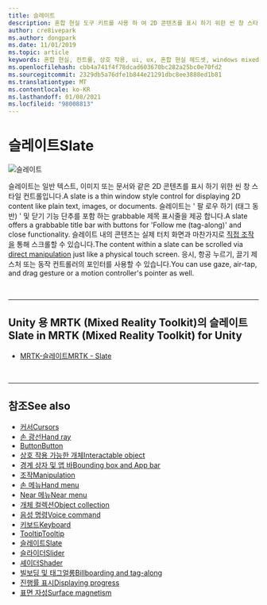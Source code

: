 ```yaml
---
title: 슬레이트
description: 혼합 현실 도구 키트를 사용 하 여 2D 콘텐츠를 표시 하기 위한 씬 창 스타일 컨트롤인 슬레이트에 대해 알아봅니다.
author: cre8ivepark
ms.author: dongpark
ms.date: 11/01/2019
ms.topic: article
keywords: 혼합 현실, 컨트롤, 상호 작용, ui, ux, 혼합 현실 헤드셋, windows mixed reality 헤드셋, 가상 현실 헤드셋, HoloLens, 슬레이트, MRTK, Mixed Reality Toolkit
ms.openlocfilehash: cbb4a741f4f78dcad603670bc282a25bc0e70fd2
ms.sourcegitcommit: 2329db5a76dfe1b844e21291dbc8ee3888ed1b81
ms.translationtype: MT
ms.contentlocale: ko-KR
ms.lasthandoff: 01/08/2021
ms.locfileid: "98008813"
---
```

# <a name="slate"></a><span data-ttu-id="b931c-104">슬레이트</span><span class="sxs-lookup"><span data-stu-id="b931c-104">Slate</span></span>

![슬레이트](images/UX_Hero_Slate.jpg)

<span data-ttu-id="b931c-106">슬레이트는 일반 텍스트, 이미지 또는 문서와 같은 2D 콘텐츠를 표시 하기 위한 씬 창 스타일 컨트롤입니다.</span><span class="sxs-lookup"><span data-stu-id="b931c-106">A slate is a thin window style control for displaying 2D content like plain text, images, or documents.</span></span> <span data-ttu-id="b931c-107">슬레이트는 ' 팔 로우 하기 (태그 동반) ' 및 닫기 기능 단추를 포함 하는 grabbable 제목 표시줄을 제공 합니다.</span><span class="sxs-lookup"><span data-stu-id="b931c-107">A slate offers a grabbable title bar with buttons for 'Follow me (tag-along)' and close functionality.</span></span> <span data-ttu-id="b931c-108">슬레이트 내의 콘텐츠는 실제 터치 화면과 마찬가지로 [직접 조작을](direct-manipulation.md#2d-slate-interaction) 통해 스크롤할 수 있습니다.</span><span class="sxs-lookup"><span data-stu-id="b931c-108">The content within a slate can be scrolled via [direct manipulation](direct-manipulation.md#2d-slate-interaction) just like a physical touch screen.</span></span> <span data-ttu-id="b931c-109">응시, 항공 누르기, 끌기 제스처 또는 동작 컨트롤러의 포인터를 사용할 수 있습니다.</span><span class="sxs-lookup"><span data-stu-id="b931c-109">You can use gaze, air-tap, and drag gesture or a motion controller's pointer as well.</span></span>

<br>

---

## <a name="slate-in-mrtk-mixed-reality-toolkit-for-unity"></a><span data-ttu-id="b931c-110">Unity 용 MRTK (Mixed Reality Toolkit)의 슬레이트</span><span class="sxs-lookup"><span data-stu-id="b931c-110">Slate in MRTK (Mixed Reality Toolkit) for Unity</span></span>

* [<span data-ttu-id="b931c-111">MRTK-슬레이트</span><span class="sxs-lookup"><span data-stu-id="b931c-111">MRTK - Slate</span></span>](https://microsoft.github.io/MixedRealityToolkit-Unity/Documentation/README_Slate.html)

<br>

---

## <a name="see-also"></a><span data-ttu-id="b931c-112">참조</span><span class="sxs-lookup"><span data-stu-id="b931c-112">See also</span></span>

* [<span data-ttu-id="b931c-113">커서</span><span class="sxs-lookup"><span data-stu-id="b931c-113">Cursors</span></span>](cursors.md)
* [<span data-ttu-id="b931c-114">손 광선</span><span class="sxs-lookup"><span data-stu-id="b931c-114">Hand ray</span></span>](point-and-commit.md)
* [<span data-ttu-id="b931c-115">Button</span><span class="sxs-lookup"><span data-stu-id="b931c-115">Button</span></span>](button.md)
* [<span data-ttu-id="b931c-116">상호 작용 가능한 개체</span><span class="sxs-lookup"><span data-stu-id="b931c-116">Interactable object</span></span>](interactable-object.md)
* [<span data-ttu-id="b931c-117">경계 상자 및 앱 바</span><span class="sxs-lookup"><span data-stu-id="b931c-117">Bounding box and App bar</span></span>](app-bar-and-bounding-box.md)
* [<span data-ttu-id="b931c-118">조작</span><span class="sxs-lookup"><span data-stu-id="b931c-118">Manipulation</span></span>](direct-manipulation.md)
* [<span data-ttu-id="b931c-119">손 메뉴</span><span class="sxs-lookup"><span data-stu-id="b931c-119">Hand menu</span></span>](hand-menu.md)
* [<span data-ttu-id="b931c-120">Near 메뉴</span><span class="sxs-lookup"><span data-stu-id="b931c-120">Near menu</span></span>](near-menu.md)
* [<span data-ttu-id="b931c-121">개체 컬렉션</span><span class="sxs-lookup"><span data-stu-id="b931c-121">Object collection</span></span>](object-collection.md)
* [<span data-ttu-id="b931c-122">음성 명령</span><span class="sxs-lookup"><span data-stu-id="b931c-122">Voice command</span></span>](voice-input.md)
* [<span data-ttu-id="b931c-123">키보드</span><span class="sxs-lookup"><span data-stu-id="b931c-123">Keyboard</span></span>](keyboard.md)
* [<span data-ttu-id="b931c-124">Tooltip</span><span class="sxs-lookup"><span data-stu-id="b931c-124">Tooltip</span></span>](tooltip.md)
* [<span data-ttu-id="b931c-125">슬레이트</span><span class="sxs-lookup"><span data-stu-id="b931c-125">Slate</span></span>](slate.md)
* [<span data-ttu-id="b931c-126">슬라이더</span><span class="sxs-lookup"><span data-stu-id="b931c-126">Slider</span></span>](slider.md)
* [<span data-ttu-id="b931c-127">셰이더</span><span class="sxs-lookup"><span data-stu-id="b931c-127">Shader</span></span>](shader.md)
* [<span data-ttu-id="b931c-128">빌보딩 및 태그얼롱</span><span class="sxs-lookup"><span data-stu-id="b931c-128">Billboarding and tag-along</span></span>](billboarding-and-tag-along.md)
* [<span data-ttu-id="b931c-129">진행률 표시</span><span class="sxs-lookup"><span data-stu-id="b931c-129">Displaying progress</span></span>](progress.md)
* [<span data-ttu-id="b931c-130">표면 자성</span><span class="sxs-lookup"><span data-stu-id="b931c-130">Surface magnetism</span></span>](surface-magnetism.md)
